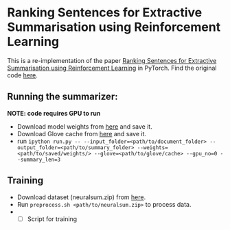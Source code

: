# Ranking Sentences for Extractive Summarisation using Reinforcement Learning

This is a re-implementation of the paper <a href='http://www.aclweb.org/anthology/N18-1158'>Ranking Sentences for Extractive Summarisation using Reinforcement Learning</a> in PyTorch.
Find the original code <a href='https://github.com/EdinburghNLP/Refresh'>here</a>.

## Running the summarizer:

**NOTE: code requires GPU to run**

* Download model weights from [here](https://drive.google.com/open?id=1uXWa4g5PZtGCICEtOm0ZxjpLe_sJiWK7) and save it.
* Download Glove cache from [here](https://drive.google.com/file/d/1MsijgP0oreEJwBM7QZPQRhZUe9-MTE-T/view?usp=sharing) and save it.
* run `ipython run.py -- --input_folder=<path/to/document_folder> --output_folder=<path/to/summary_folder> --weights=<path/to/saved/weights/> --glove=<path/to/glove/cache> --gpu_no=0 --summary_len=3`

## Training

* Download dataset (neuralsum.zip) from [here](https://docs.google.com/uc?id=0B0Obe9L1qtsnSXZEd0JCenIyejg&export=download).
* Run `preprocess.sh <path/to/neuralsum.zip>` to process data.
* - [ ] Script for training
